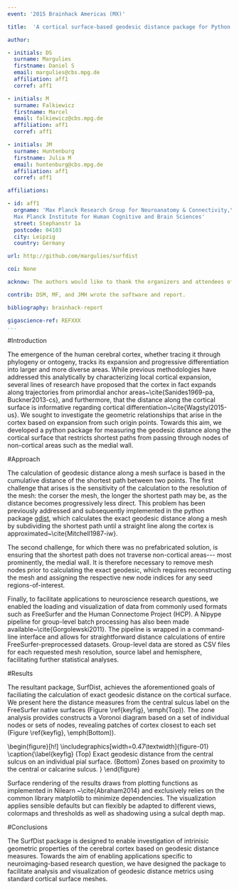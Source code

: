 ```yaml
---
event: '2015 Brainhack Americas (MX)'

title:  'A cortical surface-based geodesic distance package for Python'

author:

- initials: DS
  surname: Margulies
  firstname: Daniel S
  email: margulies@cbs.mpg.de
  affiliation: aff1
  corref: aff1

- initials: M
  surname: Falkiewicz
  firstname: Marcel
  email: falkiewicz@cbs.mpg.de
  affiliation: aff1
  corref: aff1

- initials: JM
  surname: Huntenburg
  firstname: Julia M
  email: huntenburg@cbs.mpg.de
  affiliation: aff1
  corref: aff1

affiliations:

- id: aff1
  orgname: 'Max Planck Research Group for Neuroanatomy & Connectivity,\
  Max Planck Institute for Human Cognitive and Brain Sciences'
  street: Stephanstr 1a
  postcode: 04103
  city: Leipzig
  country: Germany

url: http://github.com/margulies/surfdist

coi: None

acknow: The authors would like to thank the organizers and attendees of Brainhack MX. The visualization functions were originally developed during the Nilearn coding sprint 2015 in Paris, we would like to thank the organizers and participants of this event.

contrib: DSM, MF, and JMH wrote the software and report.

bibliography: brainhack-report

gigascience-ref: REFXXX
...
```


#Introduction

The emergence of the human cerebral cortex, whether tracing it through phylogeny or ontogeny, tracks its expansion and progressive differentiation into larger and more diverse areas. While previous methodologies have addressed this analytically by characterizing local cortical expansion, several lines of research have proposed that the cortex in fact expands along trajectories from primordial anchor areas~\cite{Sanides1969-pa, Buckner2013-cs}, and furthermore, that the distance along the cortical surface is informative regarding cortical differentiation~\cite{Wagstyl2015-us}. We sought to investigate the geometric relationships that arise in the cortex based on expansion from such origin points. Towards this aim, we developed a python package for measuring the geodesic distance along the cortical surface that restricts shortest paths from passing through nodes of non-cortical areas such as the medial wall. 

#Approach

The calculation of geodesic distance along a mesh surface is based in the cumulative distance of the shortest path between two points. The first challenge that arises is the sensitivity of the calculation to the resolution of the mesh: the corser the mesh, the longer the shortest path may be, as the distance becomes progressively less direct. This problem has been previously addressed and subsequently implemented in the python package [gdist](https://pypi.python.org/pypi/gdist/), which calculates the exact geodesic distance along a mesh by subdividing the shortest path until a straight line along the cortex is approximated~\cite{Mitchell1987-iw}.

The second challenge, for which there was no prefabricated solution, is ensuring that the shortest path does not traverse non-cortical areas--- most prominently, the medial wall. It is therefore necessary to remove mesh nodes prior to calculating the exact geodesic, which requires reconstructing the mesh and assigning the respective new node indices for any seed regions-of-interest.

Finally, to facilitate applications to neuroscience research questions, we enabled the loading and visualization of data from commonly used formats such as FreeSurfer and the Human Connectome Project (HCP). A Nipype pipeline for group-level batch processing has also been made available~\cite{Gorgolewski2011}. The pipeline is wrapped in a command-line interface and allows for straightforward distance calculations of entire FreeSurfer-preprocessed datasets. Group-level data are stored as CSV files for each requested mesh resolution, source label and hemisphere, facilitating further statistical analyses.

#Results

The resultant package, SurfDist, achieves the aforementioned goals of faciliating the calculation of exact geodesic distance on the cortical surface. We present here the distance measures from the central sulcus label on the FreeSurfer native surfaces (Figure \ref{keyfig}, \emph(Top)). The zone analysis provides constructs a Voronoi diagram based on a set of individual nodes or sets of nodes, revealing patches of cortex closest to each set (Figure \ref{keyfig}, \emph(Bottom)).

\begin{figure}[h!]
  \includegraphics[width=0.47\textwidth]{figure-01}
  \caption{\label{keyfig}
  (Top) Exact geodesic distance from the central sulcus on an individual pial surface.
  (Bottom) Zones based on proximity to the central or calcarine sulcus.
  }
\end{figure}

Surface rendering of the results draws from plotting functions as implemented in Nilearn ~\cite{Abraham2014} and exclusively relies on the common library matplotlib to minimize dependencies. The visualization applies sensible defaults but can flexibly be adapted to different views, colormaps and thresholds as well as shadowing using a sulcal depth map.

#Conclusions

The SurfDist package is designed to enable investigation of intrinisic geometric properties of the cerebral cortex based on geodesic distance measures. Towards the aim of enabling applications specific to neuroimaging-based research question, we have designed the package to facilitate analysis and visualization of geodesic distance metrics using standard cortical surface meshes. 
